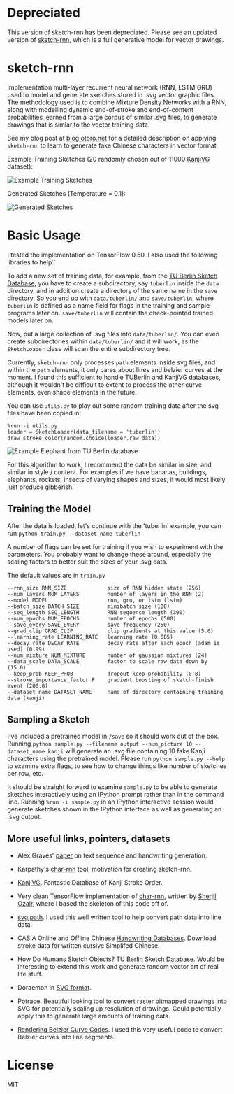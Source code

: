 # Depreciated

This version of sketch-rnn has been depreciated. Please see an updated version of [sketch-rnn](https://github.com/tensorflow/magenta/blob/master/magenta/models/sketch_rnn/README.md), which is a full generative model for vector drawings.

# sketch-rnn

Implementation multi-layer recurrent neural network (RNN, LSTM GRU) used to model and generate sketches stored in .svg vector graphic files.  The methodology used is to combine Mixture Density Networks with a RNN, along with modelling dynamic end-of-stroke and end-of-content probabilities learned from a large corpus of similar .svg files, to generate drawings that is simlar to the vector training data.

See my blog post at [blog.otoro.net](http://blog.otoro.net/2015/12/28/recurrent-net-dreams-up-fake-chinese-characters-in-vector-format-with-tensorflow/) for a detailed description on applying `sketch-rnn`  to learn to generate fake Chinese characters in vector format.

Example Training Sketches (20 randomly chosen out of 11000 [KanjiVG](http://kanjivg.tagaini.net/) dataset):

![Example Training Sketches](https://cdn.rawgit.com/hardmaru/sketch-rnn/master/example/training.svg)

Generated Sketches (Temperature = 0.1):

![Generated Sketches](https://cdn.rawgit.com/hardmaru/sketch-rnn/master/example/output.svg)

# Basic Usage

I tested the implementation on TensorFlow 0.50.  I also used the following libraries to help``


To add a new set of training data, for example, from the [TU Berlin Sketch Database](http://cybertron.cg.tu-berlin.de/eitz/projects/classifysketch/), you have to create a subdirectory, say `tuberlin` inside the `data` directory, and in addition create a directory of the same name in the `save` directory.  So you end up with `data/tuberlin/` and `save/tuberlin`, where `tuberlin` is defined as a name field for flags in the training and sample programs later on.  `save/tuberlin` will contain the check-pointed trained models later on.

Now, put a large collection of .svg files into `data/tuberlin/`.  You can even create subdirectories within `data/tuberlin/` and it will work, as the `SketchLoader` class will scan the entire subdirectory tree.

Currently, `sketch-rnn` only processes `path` elements inside svg files, and within the `path` elements, it only cares about lines and belzier curves at the moment.  I found this sufficient to handle TUBerlin and KanjiVG databases, although it wouldn't be difficult to extent to process the other curve elements, even shape elements in the future.

You can use `utils.py` to play out some random training data after the svg files have been copied in:

```
%run -i utils.py
loader = SketchLoader(data_filename = 'tuberlin')
draw_stroke_color(random.choice(loader.raw_data))
```

![Example Elephant from TU Berlin database](https://cdn.rawgit.com/hardmaru/sketch-rnn/master/example/elephant.svg)

For this algorithm to work, I recommend the data be similar in size, and similar in style / content.  For examples if we have bananas, buildings, elephants, rockets, insects of varying shapes and sizes, it would most likely just produce gibberish.

## Training the Model

After the data is loaded, let's continue with the 'tuberlin' example, you can run `python train.py --dataset_name tuberlin`

A number of flags can be set for training if you wish to experiment with the parameters.  You probably want to change these around, especially the scaling factors to better suit the sizes of your .svg data.

The default values are in `train.py`

```
--rnn_size RNN_SIZE             size of RNN hidden state (256)
--num_layers NUM_LAYERS         number of layers in the RNN (2)
--model MODEL                   rnn, gru, or lstm (lstm)
--batch_size BATCH_SIZE         minibatch size (100)
--seq_length SEQ_LENGTH         RNN sequence length (300)
--num_epochs NUM_EPOCHS         number of epochs (500)
--save_every SAVE_EVERY         save frequency (250)
--grad_clip GRAD_CLIP           clip gradients at this value (5.0)
--learning_rate LEARNING_RATE   learning rate (0.005)
--decay_rate DECAY_RATE         decay rate after each epoch (adam is used) (0.99)
--num_mixture NUM_MIXTURE       number of gaussian mixtures (24)
--data_scale DATA_SCALE         factor to scale raw data down by (15.0)
--keep_prob KEEP_PROB           dropout keep probability (0.8)
--stroke_importance_factor F    gradient boosting of sketch-finish event (200.0)
--dataset_name DATASET_NAME     name of directory containing training data (kanji)
```

## Sampling a Sketch

I've included a pretrained model in `/save` so it should work out of the box.  Running `python sample.py --filename output --num_picture 10 --dataset_name kanji` will generate an .svg file containing 10 fake Kanji characters using the pretrained model.  Please run `python sample.py --help` to examine extra flags, to see how to change things like number of sketches per row, etc.

It should be straight forward to examine `sample.py` to be able to generate sketches interactively using an IPython prompt rather than in the command line.  Running `%run -i sample.py` in an IPython interactive session would generate sketches shown in the IPython interface as well as generating an .svg output.

## More useful links, pointers, datasets

- Alex Graves' [paper](http://arxiv.org/abs/1308.0850) on text sequence and handwriting generation.

- Karpathy's [char-rnn](https://github.com/karpathy/char-rnn) tool, motivation for creating sketch-rnn.

- [KanjiVG](http://kanjivg.tagaini.net/).  Fantastic Database of Kanji Stroke Order.

- Very clean TensorFlow implementation of [char-rnn](https://github.com/sherjilozair/char-rnn-tensorflow), written by [Sherjil Ozair](https://github.com/sherjilozair), where I based the skeleton of this code off of.

- [svg.path](https://pypi.python.org/pypi/svg.path).  I used this well written tool to help convert path data into line data.

- CASIA Online and Offline Chinese [Handwriting Databases](http://www.nlpr.ia.ac.cn/databases/handwriting/Download.html).  Download stroke data for written cursive Simplifed Chinese.

- How Do Humans Sketch Objects?  [TU Berlin Sketch Database](http://cybertron.cg.tu-berlin.de/eitz/projects/classifysketch/).  Would be interesting to extend this work and generate random vector art of real life stuff.

- Doraemon in [SVG format](http://yylam.blogspot.hk/2012/04/doraemon-in-svg-format-doraemonsvg.html).

- [Potrace](https://en.wikipedia.org/wiki/Potrace).  Beautiful looking tool to convert raster bitmapped drawings into SVG for potentially scaling up resolution of drawings.  Could potentially apply this to generate large amounts of training data.

- [Rendering Belzier Curve Codes](http://rosettacode.org/wiki/Bitmap/B%C3%A9zier_curves/Cubic).  I used this very useful code to convert Belzier curves into line segments.


# License

MIT
